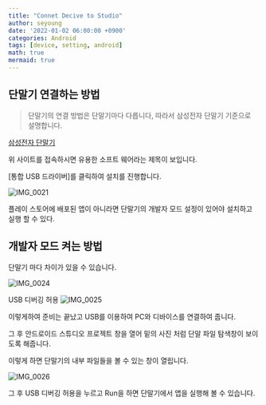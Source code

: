 ```yaml
---
title: "Connet Decive to Studio"
author: seyoung
date: '2022-01-02 06:00:00 +0900'
categories: Android
tags: [device, setting, android]
math: true
mermaid: true
---
```




## 단말기 연결하는 방법

> 단말기의 연결 방법은 단말기마다 다릅니다,  따라서 삼성전자 단말기 기준으로 설명합니다.

   [삼성전자 단말기](https://samsungsvc.co.kr/download)


위 사이트를 접속하시면 유용한 소프트 웨어라는 제목이 보입니다.


[통합 USB 드라이버]를 클릭하여 설치를 진행합니다.


![IMG_0021](https://user-images.githubusercontent.com/54762273/147859340-0aed1a7d-d170-4425-b129-0f662f729a3e.png)

 플레이 스토어에 배포된 앱이 아니라면 단말기의 개발자 모드 설정이 있어야 설치하고 실행 할 수 있다.


## 개발자 모드 켜는 방법 

단말기 마다 차이가 있을 수 있습니다.

![IMG_0024](https://user-images.githubusercontent.com/54762273/147859596-bdb2e856-913e-4353-bb0f-978f61e9c808.jpeg)


USB 디버깅 허용
![IMG_0025](https://user-images.githubusercontent.com/54762273/147859637-fc95c9d5-74e8-4716-993b-fc7006bd570a.jpeg)


이렇게하여 준비는 끝났고 USB를 이용하여 PC와 디바이스를 연결하여 줍니다.  


그 후 안드로이드 스튜디오 프로젝트 창을 열어 밑의 사진 처럼 단말 파일 탐색창이 보이도록 해줍니다.

이렇게 하면 단말기의 내부 파일들을 볼 수 있는 창이 열립니다. 


![IMG_0026](https://user-images.githubusercontent.com/54762273/147859859-a05b9642-89ef-46ec-a8a8-c2ba7b310244.jpeg)


그 후 USB 디버깅 허용을 누르고 Run을 하면 단말기에서 앱을 실행해 볼 수 있습니다.
